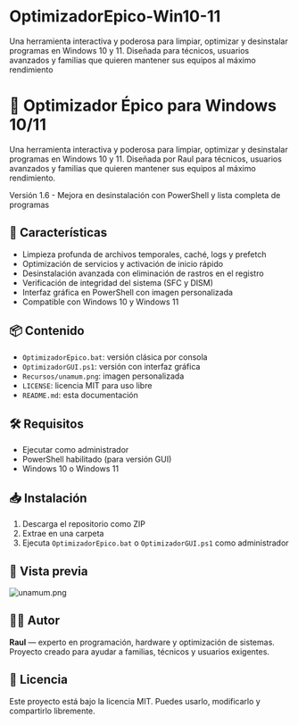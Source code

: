 # OptimizadorEpico-Win10-11
Una herramienta interactiva y poderosa para limpiar, optimizar y desinstalar programas en Windows 10 y 11. Diseñada  para técnicos, usuarios avanzados y familias que quieren mantener sus equipos al máximo rendimiento
# 🧠 Optimizador Épico para Windows 10/11

Una herramienta interactiva y poderosa para limpiar, optimizar y desinstalar programas en Windows 10 y 11. Diseñada por Raul para técnicos, usuarios avanzados y familias que quieren mantener sus equipos al máximo rendimiento.

Versión 1.6 - Mejora en desinstalación con PowerShell y lista completa de programas
## 🚀 Características

- Limpieza profunda de archivos temporales, caché, logs y prefetch
- Optimización de servicios y activación de inicio rápido
- Desinstalación avanzada con eliminación de rastros en el registro
- Verificación de integridad del sistema (SFC y DISM)
- Interfaz gráfica en PowerShell con imagen personalizada
- Compatible con Windows 10 y Windows 11

## 📦 Contenido

- `OptimizadorEpico.bat`: versión clásica por consola
- `OptimizadorGUI.ps1`: versión con interfaz gráfica
- `Recursos/unamum.png`: imagen personalizada
- `LICENSE`: licencia MIT para uso libre
- `README.md`: esta documentación

## 🛠️ Requisitos

- Ejecutar como administrador
- PowerShell habilitado (para versión GUI)
- Windows 10 o Windows 11

## 📥 Instalación

1. Descarga el repositorio como ZIP
2. Extrae en una carpeta
3. Ejecuta `OptimizadorEpico.bat` o `OptimizadorGUI.ps1` como administrador

## 📸 Vista previa

![unamum.png](Recursos/unamum.png)

## 🧑‍💻 Autor

**Raul** — experto en programación, hardware y optimización de sistemas. Proyecto creado para ayudar a familias, técnicos y usuarios exigentes.

## 📜 Licencia

Este proyecto está bajo la licencia MIT. Puedes usarlo, modificarlo y compartirlo libremente.
